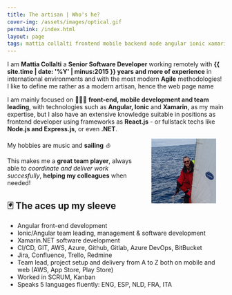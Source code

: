 ```yaml
---
title: The artisan | Who's he?
cover-img: /assets/images/optical.gif
permalink: /index.html
layout: page
tags: mattia collalti frontend mobile backend node angular ionic xamarin software developer
---
```

I am **Mattia Collalti** a **Senior Software Developer** working remotely with **{{ site.time | date: '%Y' | minus:2015 }} years and more of experience** in international environments and with the most modern **Agile** methodologies!
I like to define me rather as a modern artisan, hence the web page name

I am mainly focused on 🧑🏻‍💻 **front-end, mobile development and team leading**, with technologies such as **Angular, Ionic** and **Xamarin**, as
my main expertise, but I also have an extensive knowledge suitable in positions as frontend developer using frameworks as **React.js** - or fullstack techs like **Node.js and Express.js**, or even **.NET**.

My hobbies are music and **sailing** _⛵️_ <img align="right" class="sailing-img" style="margin: 0 20px" height="150" src="/assets/images/prodiere.jpeg">

This makes me a **great team player**, always able to _coordinate and deliver work succesfully_, **helping my colleagues** when needed!

## <span class="drop-shadow">🃏 The aces up my sleeve</span>

* Angular front-end development
* Ionic/Angular team leading, management & software development
* Xamarin.NET software development
* CI/CD, GIT, AWS, Azure, Github, Gitlab, Azure DevOps, BitBucket
* Jira, Confluence, Trello, Redmine
* Team lead, project setup and delivery from A to Z both on mobile and web (AWS, App Store, Play Store)
* Worked in SCRUM, Kanban
* Speaks 5 languages fluently: ENG, ESP, NLD, FRA, ITA
